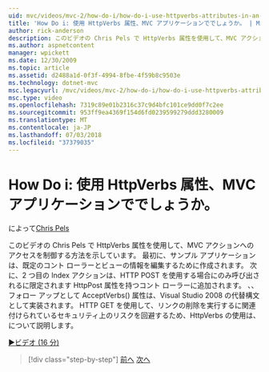 ```yaml
---
uid: mvc/videos/mvc-2/how-do-i/how-do-i-use-httpverbs-attributes-in-an-mvc-application
title: 'How Do i: 使用 HttpVerbs 属性、MVC アプリケーションででしょうか。 | Microsoft Docs'
author: rick-anderson
description: このビデオの Chris Pels で HttpVerbs 属性を使用して、MVC アクションへのアクセスを制御する方法を示しています。 まず、既定共同でサンプル アプリケーションを作成しています.
ms.author: aspnetcontent
manager: wpickett
ms.date: 12/30/2009
ms.topic: article
ms.assetid: d2488a1d-0f3f-4994-8fbe-4f59b8c9503e
ms.technology: dotnet-mvc
msc.legacyurl: /mvc/videos/mvc-2/how-do-i/how-do-i-use-httpverbs-attributes-in-an-mvc-application
msc.type: video
ms.openlocfilehash: 7319c89e01b2316c37c9d4bfc101ce9dd0f7c2ee
ms.sourcegitcommit: 953ff9ea4369f154d6fd0239599279ddd3280009
ms.translationtype: MT
ms.contentlocale: ja-JP
ms.lasthandoff: 07/03/2018
ms.locfileid: "37379035"
---
```

<a name="how-do-i-use-httpverbs-attributes-in-an-mvc-application"></a>How Do i: 使用 HttpVerbs 属性、MVC アプリケーションででしょうか。
====================
によって[Chris Pels](https://twitter.com/chrispels)

このビデオの Chris Pels で HttpVerbs 属性を使用して、MVC アクションへのアクセスを制御する方法を示しています。 最初に、サンプル アプリケーションは、既定のコント ローラーとビューの情報を編集するために作成されます。 次に、2 つ目の Index アクションは、HTTP POST を使用する場合にのみ呼び出されるに限定されます HttpPost 属性を持つコント ローラーに追加されます。 、、フォロー アップとして AcceptVerbs() 属性は、Visual Studio 2008 の代替構文として実装されます。 HTTP GET を使用して、リンクの削除を実行するに関連付けられているセキュリティ上のリスクを回避するため、HttpVerbs の使用は、について説明します。

[&#9654;ビデオ (16 分)](https://channel9.msdn.com/Blogs/ASP-NET-Site-Videos/how-do-i-use-httpverbs-attributes-in-an-mvc-application)

> [!div class="step-by-step"]
> [前へ](how-do-i-work-with-model-binders-in-an-mvc-application.md)
> [次へ](mvc2-html-encoding.md)
